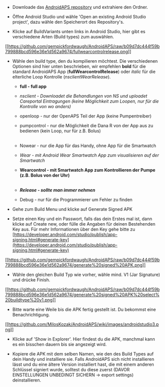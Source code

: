 * Downloade das [AndroidAPS repository](https://github.com/MilosKozak/AndroidAPS) und extrahiere den Ordner.

* Öffne Android Studio und wähle 'Open an existing Android Studio project', dazu wähle den Speicherort des Repository's.

* Klicke auf BuildVariants unten links in Android Studio, hier gibt es verschiedene Arten (Build types) zum auswählen.


[[https://github.com/gempickfordwaugh/AndroidAPS/raw/b09d7dc444f59b799888bcd596e36e1d562a9674/fullwearcontrolrelease.png]] 

* Wähle den build type, den du kompilieren möchtest. Die verschiedenen Optionen sind hier unten beschrieben, wir empfehlen  **bold** für die standard AndroidAPS App (**fullWearcontrolRelease**) oder _italic_ für die elterliche Loop Kontrolle (_nsclientWearRelease_).
    * **full - full app**
    * _nsclient - Downloadet die Behandlungen von NS und uploadet Careportal Eintragungen (keine Möglichkeit zum Loopen, nur für die Kontrolle von wo anders)_
    * openloop - nur der OpenAPS Teil der App (keine Pumpentreiber)
    * pumpcontrol - nur die Möglichkeit die Dana R von der App aus zu bedienen (kein Loop, nur für z.B. Bolus)<br><br>

    * Nowear - nur die App für das Handy, ohne App für die Smartwatch
    * _Wear - mit Android Wear Smartwatch App zum visualisieren auf der Smartwatch_
    * **Wearcontrol - mit Smartwatch App zum Kontrollieren der Pumpe (z.B. Bolus von der Uhr)**<br><br>

    * _**Release - sollte man immer nehmen**_
    * Debug - nur für die Programmierer um Fehler zu finden

* Gehe zum Build Menu und klicke auf Generate Signed APK

* Setze einen Key und ein Passwort, falls das dein Erstes mal ist, dann klicke auf Create new, oder fülle die Angaben für deinen Bestehenden Key aus.  Für mehr Informationen über den Key gehe bitte zu [https://developer.android.com/studio/publish/app-signing.html#generate-key](https://developer.android.com/studio/publish/app-signing.html#generate-key)

[[https://github.com/gempickfordwaugh/AndroidAPS/raw/b09d7dc444f59b799888bcd596e36e1d562a9674/generate%20signed%20APK.png]]

*   Wähle den gleichen Build Typ wie vorher, wähle mind. V1 (Jar Signature) und drücke Finish. 

[[https://github.com/gempickfordwaugh/AndroidAPS/raw/b09d7dc444f59b799888bcd596e36e1d562a9674/generate%20signed%20APK%20select%20buildtype%20v1.png]]

* Bitte warte eine Weile bis die APK fertig gestellt ist. Du bekommst eine Benachrichtigung.

[[https://github.com/MilosKozak/AndroidAPS/wiki/images/androidstudio3.png]]

* Klicke auf 'Show in Explorer'. Hier findest du die APK, manchmal kann es ein bisschen dauern bis sie angezeigt wird.

* Kopiere die APK mit dem selben Namen, wie den des Build Types auf dein Handy und installiere sie. Falls AndroidAPS sich nicht installieren lässt und du eine ältere Version installiert hast, die mit einem anderen Schlüssel signiert wurde, solltest du diese zuerst (DAVOR EINSTELLUNGEN UNBEDINGT SICHERN -> export settings) deinstallieren.
